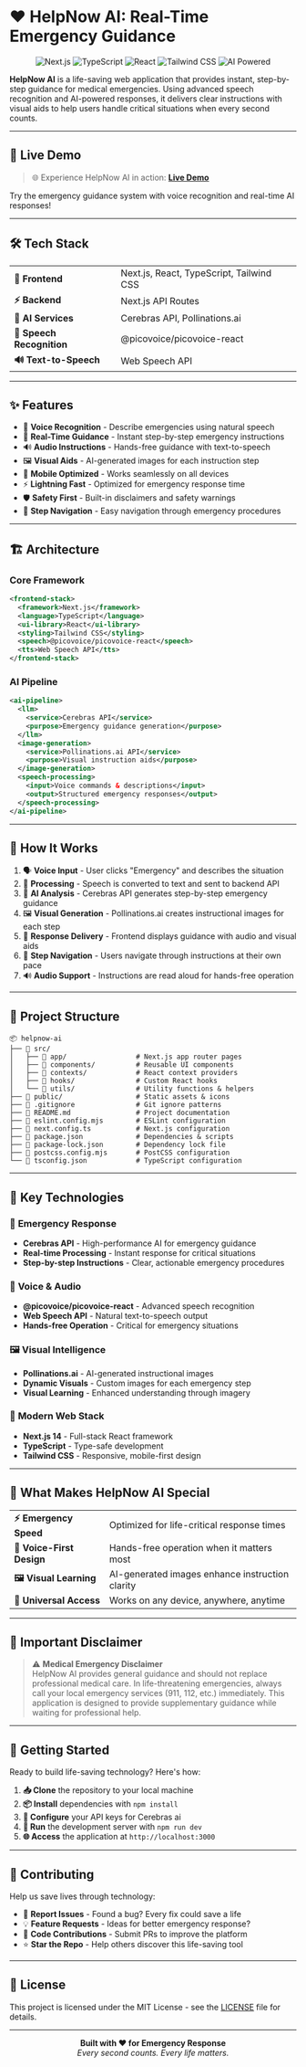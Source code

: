 # ❤️ HelpNow AI: Real-Time Emergency Guidance

<p align="center">
  <img src="https://img.shields.io/badge/Next.js-000000?style=for-the-badge&logo=nextdotjs&logoColor=white" alt="Next.js">
  <img src="https://img.shields.io/badge/TypeScript-007ACC?style=for-the-badge&logo=typescript&logoColor=white" alt="TypeScript">
  <img src="https://img.shields.io/badge/React-61DAFB?style=for-the-badge&logo=react&logoColor=black" alt="React">
  <img src="https://img.shields.io/badge/TailwindCSS-06B6D4?style=for-the-badge&logo=tailwindcss&logoColor=white" alt="Tailwind CSS">
  <img src="https://img.shields.io/badge/AI-Powered-FF6B6B?style=for-the-badge&logo=openai&logoColor=white" alt="AI Powered">
</p>

**HelpNow AI** is a life-saving web application that provides instant, step-by-step guidance for medical emergencies. Using advanced speech recognition and AI-powered responses, it delivers clear instructions with visual aids to help users handle critical situations when every second counts.

---

## 🚀 Live Demo

<blockquote>
🌐 Experience HelpNow AI in action: <a href="https://helpnow-ai.vercel.app"><b>Live Demo</b></a>
</blockquote>

Try the emergency guidance system with voice recognition and real-time AI responses!

---

## 🛠️ Tech Stack

<table>
  <tr>
    <td><b>🎨 Frontend</b></td>
    <td>Next.js, React, TypeScript, Tailwind CSS</td>
  </tr>
  <tr>
    <td><b>⚡ Backend</b></td>
    <td>Next.js API Routes</td>
  </tr>
  <tr>
    <td><b>🤖 AI Services</b></td>
    <td>Cerebras API, Pollinations.ai</td>
  </tr>
  <tr>
    <td><b>🎤 Speech Recognition</b></td>
    <td>@picovoice/picovoice-react</td>
  </tr>
  <tr>
    <td><b>🔊 Text-to-Speech</b></td>
    <td>Web Speech API</td>
  </tr>
</table>

---

## ✨ Features

<ul>
  <li>🎤 <b>Voice Recognition</b> - Describe emergencies using natural speech</li>
  <li>🚨 <b>Real-Time Guidance</b> - Instant step-by-step emergency instructions</li>
  <li>🔊 <b>Audio Instructions</b> - Hands-free guidance with text-to-speech</li>
  <li>🖼️ <b>Visual Aids</b> - AI-generated images for each instruction step</li>
  <li>📱 <b>Mobile Optimized</b> - Works seamlessly on all devices</li>
  <li>⚡ <b>Lightning Fast</b> - Optimized for emergency response time</li>
  <li>🛡️ <b>Safety First</b> - Built-in disclaimers and safety warnings</li>
  <li>🎯 <b>Step Navigation</b> - Easy navigation through emergency procedures</li>
</ul>

---

## 🏗️ Architecture

### Core Framework
```xml
<frontend-stack>
  <framework>Next.js</framework>
  <language>TypeScript</language>
  <ui-library>React</ui-library>
  <styling>Tailwind CSS</styling>
  <speech>@picovoice/picovoice-react</speech>
  <tts>Web Speech API</tts>
</frontend-stack>
```

### AI Pipeline
```xml
<ai-pipeline>
  <llm>
    <service>Cerebras API</service>
    <purpose>Emergency guidance generation</purpose>
  </llm>
  <image-generation>
    <service>Pollinations.ai API</service>
    <purpose>Visual instruction aids</purpose>
  </image-generation>
  <speech-processing>
    <input>Voice commands & descriptions</input>
    <output>Structured emergency responses</output>
  </speech-processing>
</ai-pipeline>
```

---

## 🚨 How It Works

<ol>
  <li>🗣️ <b>Voice Input</b> - User clicks "Emergency" and describes the situation</li>
  <li>🔄 <b>Processing</b> - Speech is converted to text and sent to backend API</li>
  <li>🤖 <b>AI Analysis</b> - Cerebras API generates step-by-step emergency guidance</li>
  <li>🖼️ <b>Visual Generation</b> - Pollinations.ai creates instructional images for each step</li>
  <li>📱 <b>Response Delivery</b> - Frontend displays guidance with audio and visual aids</li>
  <li>🎯 <b>Step Navigation</b> - Users navigate through instructions at their own pace</li>
  <li>🔊 <b>Audio Support</b> - Instructions are read aloud for hands-free operation</li>
</ol>

---

## 📁 Project Structure

```
📦 helpnow-ai
├── 📂 src/
│   ├── 📂 app/                 # Next.js app router pages
│   ├── 📂 components/          # Reusable UI components
│   ├── 📂 contexts/            # React context providers
│   ├── 📂 hooks/               # Custom React hooks
│   └── 📂 utils/               # Utility functions & helpers
├── 📂 public/                  # Static assets & icons
├── 📄 .gitignore               # Git ignore patterns
├── 📄 README.md                # Project documentation
├── 📄 eslint.config.mjs        # ESLint configuration
├── 📄 next.config.ts           # Next.js configuration
├── 📄 package.json             # Dependencies & scripts
├── 📄 package-lock.json        # Dependency lock file
├── 📄 postcss.config.mjs       # PostCSS configuration
└── 📄 tsconfig.json            # TypeScript configuration
```

---

## 🔧 Key Technologies

### 🚨 **Emergency Response**
- **Cerebras API** - High-performance AI for emergency guidance
- **Real-time Processing** - Instant response for critical situations
- **Step-by-step Instructions** - Clear, actionable emergency procedures

### 🎤 **Voice & Audio**
- **@picovoice/picovoice-react** - Advanced speech recognition
- **Web Speech API** - Natural text-to-speech output
- **Hands-free Operation** - Critical for emergency situations

### 🖼️ **Visual Intelligence**
- **Pollinations.ai** - AI-generated instructional images
- **Dynamic Visuals** - Custom images for each emergency step
- **Visual Learning** - Enhanced understanding through imagery

### 🎨 **Modern Web Stack**
- **Next.js 14** - Full-stack React framework
- **TypeScript** - Type-safe development
- **Tailwind CSS** - Responsive, mobile-first design

---

## 🌟 What Makes HelpNow AI Special

<table>
  <tr>
    <td><b>⚡ Emergency Speed</b></td>
    <td>Optimized for life-critical response times</td>
  </tr>
  <tr>
    <td><b>🎤 Voice-First Design</b></td>
    <td>Hands-free operation when it matters most</td>
  </tr>
  <tr>
    <td><b>🖼️ Visual Learning</b></td>
    <td>AI-generated images enhance instruction clarity</td>
  </tr>
  <tr>
    <td><b>📱 Universal Access</b></td>
    <td>Works on any device, anywhere, anytime</td>
  </tr>
</table>

---

## 🚨 Important Disclaimer

<blockquote>
⚠️ <b>Medical Emergency Disclaimer</b><br>
HelpNow AI provides general guidance and should not replace professional medical care. In life-threatening emergencies, always call your local emergency services (911, 112, etc.) immediately. This application is designed to provide supplementary guidance while waiting for professional help.
</blockquote>

---

## 🚀 Getting Started

Ready to build life-saving technology? Here's how:

1. **📥 Clone** the repository to your local machine
2. **📦 Install** dependencies with `npm install`
3. **🔧 Configure** your API keys for Cerebras ai
4. **🚀 Run** the development server with `npm run dev`
5. **🌐 Access** the application at `http://localhost:3000`

---

## 🤝 Contributing

Help us save lives through technology:

<ul>
  <li>🐛 <b>Report Issues</b> - Found a bug? Every fix could save a life</li>
  <li>💡 <b>Feature Requests</b> - Ideas for better emergency response?</li>
  <li>🔧 <b>Code Contributions</b> - Submit PRs to improve the platform</li>
  <li>⭐ <b>Star the Repo</b> - Help others discover this life-saving tool</li>
</ul>

---

## 📄 License

This project is licensed under the MIT License - see the [LICENSE](LICENSE) file for details.

---

<p align="center">
  <b>Built with ❤️ for Emergency Response</b><br>
  <i>Every second counts. Every life matters.</i>
</p>
